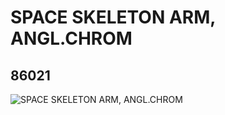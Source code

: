 # SPACE SKELETON ARM, ANGL.CHROM
## 86021
![SPACE SKELETON ARM, ANGL.CHROM](https://lc-www-live-s.legocdn.com/media/bricks/5/2/4547926.jpg)